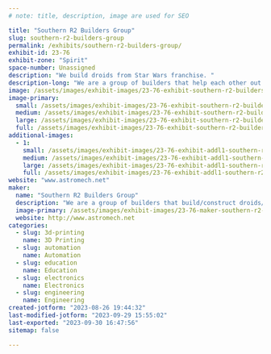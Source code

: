 ```yaml
---
# note: title, description, image are used for SEO

title: "Southern R2 Builders Group"
slug: southern-r2-builders-group
permalink: /exhibits/southern-r2-builders-group/
exhibit-id: 23-76
exhibit-zone: "Spirit"
space-number: Unassigned
description: "We build droids from Star Wars franchise. "
description-long: "We are a group of builders that help each other out in constructing a droid from Star Wars franchise and other Sci-Fi shows. "
image: /assets/images/exhibit-images/23-76-exhibit-southern-r2-builders-group-r2-1-large.jpg
image-primary: 
  small: /assets/images/exhibit-images/23-76-exhibit-southern-r2-builders-group-r2-1-small.jpg
  medium: /assets/images/exhibit-images/23-76-exhibit-southern-r2-builders-group-r2-1-medium.jpg
  large: /assets/images/exhibit-images/23-76-exhibit-southern-r2-builders-group-r2-1-large.jpg
  full: /assets/images/exhibit-images/23-76-exhibit-southern-r2-builders-group-r2-1-full.jpg
additional-images: 
  - 1:
    small: /assets/images/exhibit-images/23-76-exhibit-addl1-southern-r2-builders-group-r2-2-small.jpg
    medium: /assets/images/exhibit-images/23-76-exhibit-addl1-southern-r2-builders-group-r2-2-medium.jpg
    large: /assets/images/exhibit-images/23-76-exhibit-addl1-southern-r2-builders-group-r2-2-large.jpg
    full: /assets/images/exhibit-images/23-76-exhibit-addl1-southern-r2-builders-group-r2-2-full.jpg
website: "www.astromech.net"
maker: 
  name: "Southern R2 Builders Group"
  description: "We are a group of builders that build/construct droids/robots from various Sci-Fi franchises. Mainly Star Wars. We are a group that helps each other in various parts of building a droid. Our group is just part of the world wide group. "
  image-primary: /assets/images/exhibit-images/23-76-maker-southern-r2-builders-group-r2-logo-medium.png
  website: http://www.astromech.net
categories: 
  - slug: 3d-printing
    name: 3D Printing
  - slug: automation
    name: Automation
  - slug: education
    name: Education
  - slug: electronics
    name: Electronics
  - slug: engineering
    name: Engineering
created-jotform: "2023-08-26 19:44:32"
last-modified-jotform: "2023-09-29 15:55:02"
last-exported: "2023-09-30 16:47:56"
sitemap: false

---
```

